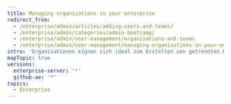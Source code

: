```yaml
---
title: Managing organizations in your enterprise
redirect_from:
  - /enterprise/admin/articles/adding-users-and-teams/
  - /enterprise/admin/categories/admin-bootcamp/
  - /enterprise/admin/user-management/organizations-and-teams
  - /enterprise/admin/user-management/managing-organizations-in-your-enterprise
intro: 'Organisationen eignen sich ideal zum Erstellen von getrennten Benutzergruppen in Ihrem Unternehmen, beispielsweise Abteilungen oder Gruppen, die an ähnlichen Projekten arbeiten. {% if currentVersion == "github-ae@latest" %}Internal{% else %}Public and internal{% endif %} repositories that belong to an organization are accessible to users in other organizations, while private repositories are inaccessible to anyone but members of the organization that are granted access.'
mapTopic: true
versions:
  enterprise-server: '*'
  github-ae: '*'
topics:
  - Enterprise
---
```


